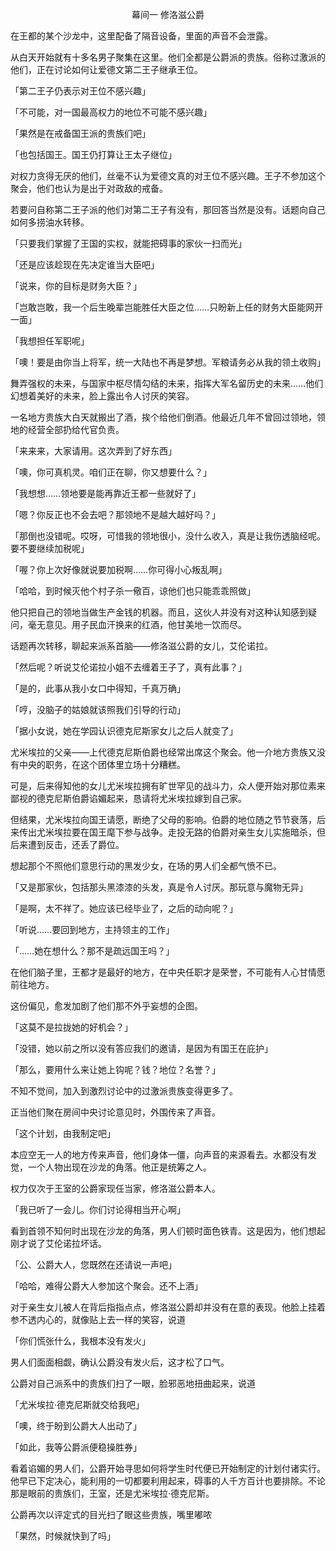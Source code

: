 <p align="center">幕间一 修洛滋公爵</p>

在王都的某个沙龙中，这里配备了隔音设备，里面的声音不会泄露。

从白天开始就有十多名男子聚集在这里。他们全都是公爵派的贵族。俗称过激派的他们，正在讨论如何让爱德文第二王子继承王位。

「第二王子仍表示对王位不感兴趣」

「不可能，对一国最高权力的地位不可能不感兴趣」

「果然是在戒备国王派的贵族们吧」

「也包括国王。国王仍打算让王太子继位」

对权力贪得无厌的他们，丝毫不认为爱德文真的对王位不感兴趣。王子不参加这个聚会，他们也认为是出于对政敌的戒备。

若要问自称第二王子派的他们对第二王子有没有，那回答当然是没有。话题向自己如何多捞油水转移。

「只要我们掌握了王国的实权，就能把碍事的家伙一扫而光」

「还是应该趁现在先决定谁当大臣吧」

「说来，你的目标是财务大臣？」

「岂敢岂敢，我一个后生晚辈岂能胜任大臣之位……只盼新上任的财务大臣能网开一面」

「我想担任军职呢」

「噢！要是由你当上将军，统一大陆也不再是梦想。军粮请务必从我的领土收购」

舞弄强权的未来，与国家中枢尽情勾结的未来，指挥大军名留历史的未来……他们幻想着美好的未来，脸上露出令人讨厌的笑容。

一名地方贵族大白天就搬出了酒，挨个给他们倒酒。他最近几年不曾回过领地，领地的经营全部扔给代官负责。

「来来来，大家请用。这次弄到了好东西」

「噢，你可真机灵。咱们正在聊，你又想要什么？」

「我想想……领地要是能再靠近王都一些就好了」

「嗯？你反正也不会去吧？那领地不是越大越好吗？」

「那倒也没错呢。哎呀，可惜我的领地很小，没什么收入，真是让我伤透脑经呢。要不要继续加税呢」

「喔？你上次好像就说要加税啊……你可得小心叛乱啊」

「哈哈，到时候灭他个村子杀一儆百，谅他们也只能乖乖照做」

他只把自己的领地当做生产金钱的机器。而且，这伙人并没有对这种认知感到疑问，毫无意见。用子民血汗换来的红酒，他甘美地一饮而尽。

话题再次转移，聊起来派系首脑——修洛滋公爵的女儿，艾伦诺拉。

「然后呢？听说艾伦诺拉小姐不去缠着王子了，真有此事？」

「是的，此事从我小女口中得知，千真万确」

「哼，没脑子的姑娘就该照我们引导的行动」

「据小女说，她在学园认识德克尼斯家女儿之后人就变了」

尤米埃拉的父亲——上代德克尼斯伯爵也经常出席这个聚会。他一介地方贵族又没有中央的职务，在这个团体里立场十分糟糕。

可是，后来得知他的女儿尤米埃拉拥有旷世罕见的战斗力，众人便开始对那位素来鄙视的德克尼斯伯爵谄媚起来，恳请将尤米埃拉嫁到自己家。

但结果，尤米埃拉向国王请愿，断绝了父母的影响。伯爵的地位随之节节衰落，后来传出尤米埃拉要在国王麾下参与战争。走投无路的伯爵对亲生女儿实施暗杀，但后来遭到反击，还丢了爵位。

想起那个不照他们意思行动的黑发少女，在场的男人们全都气愤不已。

「又是那家伙，包括那头黑漆漆的头发，真是令人讨厌。那玩意与魔物无异」

「是啊，太不祥了。她应该已经毕业了，之后的动向呢？」

「听说……要回到地方，主持领主的工作」

「……她在想什么？那不是疏远国王吗？」

在他们脑子里，王都才是最好的地方，在中央任职才是荣誉，不可能有人心甘情愿前往地方。

这份偏见，愈发加剧了他们那不外乎妄想的企图。

「这莫不是拉拢她的好机会？」

「没错，她以前之所以没有答应我们的邀请，是因为有国王在庇护」

「那么，要用什么来让她上钩呢？钱？地位？名誉？」

不知不觉间，加入到激烈讨论中的过激派贵族变得更多了。

正当他们聚在房间中央讨论意见时，外围传来了声音。

「这个计划，由我制定吧」

本应空无一人的地方传来声音，他们身体一僵，向声音的来源看去。水都没有发觉，一个人物出现在沙龙的角落。他正是统筹之人。

权力仅次于王室的公爵家现任当家，修洛滋公爵本人。

「我已听了一会儿。你们讨论得相当开心啊」

看到首领不知何时出现在沙龙的角落，男人们顿时面色铁青。这是因为，他们想起刚才说了艾伦诺拉坏话。

「公、公爵大人，您既然在还请说一声吧」

「哈哈，难得公爵大人参加这个聚会。还不上酒」

对于亲生女儿被人在背后指指点点，修洛滋公爵却并没有在意的表现。他脸上挂着参不透内心的，就像贴上去一样的笑容，说道

「你们慌张什么，我根本没有发火」

男人们面面相觑，确认公爵没有发火后，这才松了口气。

公爵对自己派系中的贵族们扫了一眼，脸邪恶地扭曲起来，说道

「尤米埃拉·德克尼斯就交给我吧」

「噢，终于盼到公爵大人出动了」

「如此，我等公爵派便稳操胜券」

看着谄媚的男人们，公爵开始寻思如何将学生时代便已开始制定的计划付诸实行。他早已下定决心，能利用的一切都要利用起来，碍事的人千方百计也要排除。不论那是眼前的贵族们，王室，还是尤米埃拉·德克尼斯。

公爵再次以评定式的目光扫了眼这些贵族，嘴里嘟哝

「果然，时候就快到了吗」

